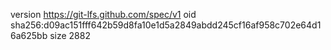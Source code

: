 version https://git-lfs.github.com/spec/v1
oid sha256:d09ac151fff642b59d8fa10e1d5a2849abdd245cf16af958c702e64d16a625bb
size 2882
